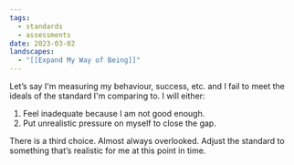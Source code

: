 ```yaml
---
tags:
  - standards
  - assessments
date: 2023-03-02
landscapes:
  - "[[Expand My Way of Being]]"
---
```

Let’s say I'm measuring my behaviour, success, etc. and I fail to meet the ideals of the standard I'm comparing to. I will either:

1. Feel inadequate because I am not good enough.
2. Put unrealistic pressure on myself to close the gap.

There is a third choice. Almost always overlooked. Adjust the standard to something that’s realistic for me at this point in time.